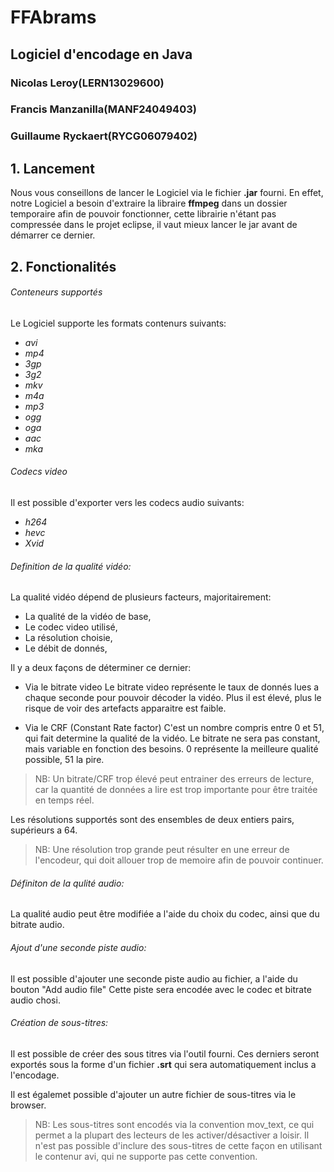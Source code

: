 

# FFAbrams

## Logiciel d'encodage en Java

### Nicolas Leroy(LERN13029600)
### Francis Manzanilla(MANF24049403)
### Guillaume Ryckaert(RYCG06079402)


## 1. Lancement

Nous vous conseillons de lancer le Logiciel via le fichier **.jar** fourni.
En effet, notre Logiciel a besoin d'extraire la libraire **ffmpeg** dans un dossier temporaire afin de pouvoir fonctionner, cette librairie n'étant pas compressée dans le projet eclipse, il vaut mieux lancer le jar avant de démarrer ce dernier.

## 2. Fonctionalités
######  Conteneurs supportés
Le Logiciel supporte les formats contenurs suivants:
  - *avi*
  - *mp4*
  - *3gp*
  - *3g2*
  - *mkv*
  - *m4a*
  - *mp3*
  - *ogg*
  - *oga*
  - *aac*
  - *mka*

###### Codecs video
Il est possible d'exporter vers les codecs audio suivants:
- *h264*
- *hevc*
- *Xvid*

###### Definition de la qualité vidéo:
La qualité vidéo dépend de plusieurs facteurs, majoritairement:
  - La qualité de la vidéo de base,
  - Le codec video utilisé,
  - La résolution choisie,
  - Le débit de donnés,

Il y a deux façons de déterminer ce dernier:

- Via le bitrate video
      Le bitrate video représente le taux de donnés lues a chaque seconde pour pouvoir
      décoder la vidéo. Plus il est élevé, plus le risque de voir des artefacts apparaitre
      est faible.

- Via le CRF (Constant Rate factor)
      C'est un nombre compris entre 0 et 51, qui fait determine la qualité de la vidéo.
      Le bitrate ne sera pas constant, mais variable en fonction des besoins.
      0 représente la meilleure qualité possible, 51 la pire.

> NB: Un bitrate/CRF trop élevé peut entrainer des erreurs de lecture, car la quantité de données a lire est trop importante pour être traitée en temps réel.

Les résolutions supportés sont des ensembles de deux entiers pairs, supérieurs a 64.

> NB: Une résolution trop grande peut résulter en une erreur de l'encodeur, qui doit allouer trop de memoire afin de pouvoir continuer.

###### Définiton de la qulité audio:

La qualité audio peut être modifiée a l'aide du choix du codec, ainsi que du bitrate audio.

###### Ajout d'une seconde piste audio:

Il est possible d'ajouter une seconde piste audio au fichier, a l'aide du bouton "Add audio file" Cette piste sera encodée avec le codec et bitrate audio chosi.

###### Création de sous-titres:

Il est possible de créer des sous titres via l'outil fourni. Ces derniers seront exportés sous la forme d'un fichier **.srt** qui sera automatiquement inclus a l'encodage.

Il est égalemet possible d'ajouter un autre fichier de sous-titres via le browser.

>NB: Les sous-titres sont encodés via la convention mov_text, ce qui permet a la plupart des lecteurs de les activer/désactiver a loisir. Il n'est pas possible d'inclure des sous-titres de cette façon en utilisant le contenur avi, qui ne supporte pas cette convention.
